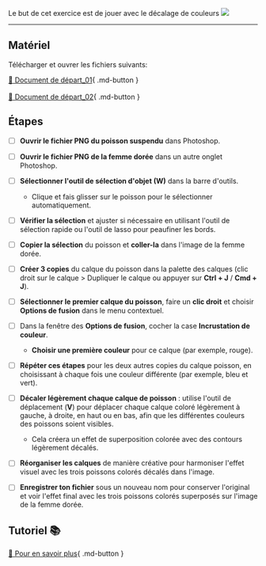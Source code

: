 
<style>.md-footer{display:none;}</style>
<style>.md-headher{display:none;}</style>

Le but de cet exercice est de jouer avec le décalage de couleurs 
![](../assets/image/17_femme_decalage.png)
***

## Matériel

Télécharger et ouvrer les fichiers suivants:

[📁 Document de départ_01](../assets/image/17_femme_dore.png){ .md-button }   <br>   
[📁 Document de départ_02](../assets/image/17_poisson_suspendu.png){ .md-button }   <br>   


## Étapes

- [ ] **Ouvrir le fichier PNG du poisson suspendu** dans Photoshop.
- [ ] **Ouvrir le fichier PNG de la femme dorée** dans un autre onglet Photoshop.
- [ ] **Sélectionner l'outil de sélection d'objet (W)** dans la barre d'outils.
  - Clique et fais glisser sur le poisson pour le sélectionner automatiquement.
- [ ] **Vérifier la sélection** et ajuster si nécessaire en utilisant l'outil de sélection rapide ou l'outil de lasso pour peaufiner les bords.
- [ ] **Copier la sélection** du poisson et **coller-la** dans l'image de la femme dorée.
- [ ] **Créer 3 copies** du calque du poisson dans la palette des calques (clic droit sur le calque > Dupliquer le calque ou appuyer sur **Ctrl + J** / **Cmd + J**).
- [ ] **Sélectionner le premier calque du poisson**, faire un **clic droit** et choisir **Options de fusion** dans le menu contextuel.
- [ ] Dans la fenêtre des **Options de fusion**, cocher la case **Incrustation de couleur**.
  - **Choisir une première couleur** pour ce calque (par exemple, rouge).
- [ ] **Répéter ces étapes** pour les deux autres copies du calque poisson, en choisissant à chaque fois une couleur différente (par exemple, bleu et vert).
- [ ] **Décaler légèrement chaque calque de poisson** : utilise l'outil de déplacement (**V**) pour déplacer chaque calque coloré légèrement à gauche, à droite, en haut ou en bas, afin que les différentes couleurs des poissons soient visibles.
  - Cela créera un effet de superposition colorée avec des contours légèrement décalés.
- [ ] **Réorganiser les calques** de manière créative pour harmoniser l'effet visuel avec les trois poissons colorés décalés dans l'image.
- [ ] **Enregistrer ton fichier** sous un nouveau nom pour conserver l'original et voir l'effet final avec les trois poissons colorés superposés sur l'image de la femme dorée.



## Tutoriel 📚

[📖 Pour en savoir plus](https://cmontmorency365-my.sharepoint.com/:v:/g/personal/flpilote_cmontmorency_qc_ca/EU9puFR9Mx9Ok00iZupYKmQBL3kxm21EVk120mzQcGcT-A?nav=eyJyZWZlcnJhbEluZm8iOnsicmVmZXJyYWxBcHAiOiJPbmVEcml2ZUZvckJ1c2luZXNzIiwicmVmZXJyYWxBcHBQbGF0Zm9ybSI6IldlYiIsInJlZmVycmFsTW9kZSI6InZpZXciLCJyZWZlcnJhbFZpZXciOiJNeUZpbGVzTGlua0NvcHkifX0&e=0QNmrW){ .md-button }   <br>
